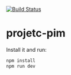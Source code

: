[![Build Status](https://drone.0xc8.com/api/badges/huc/projetc-pim/status.svg)](https://drone.0xc8.com/huc/projetc-pim)


# projetc-pim

Install it and run:

```sh
npm install
npm run dev
```
